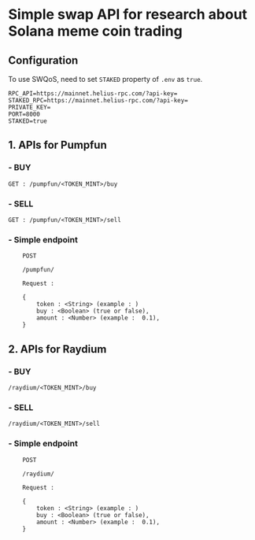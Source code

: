 
# Simple swap API for research about Solana meme coin trading


## Configuration

To use SWQoS, need to set `STAKED` property of `.env` as `true`.

```
RPC_API=https://mainnet.helius-rpc.com/?api-key=
STAKED_RPC=https://mainnet.helius-rpc.com/?api-key=
PRIVATE_KEY=
PORT=8000
STAKED=true

```

## 1. APIs for Pumpfun

### - BUY

```GET : /pumpfun/<TOKEN_MINT>/buy```

### - SELL

```GET : /pumpfun/<TOKEN_MINT>/sell```

### - Simple endpoint

```
    POST

    /pumpfun/

    Request :

    {
        token : <String> (example : )
        buy : <Boolean> (true or false),
        amount : <Number> (example :  0.1),
    }
```

## 2. APIs for Raydium

### - BUY

```/raydium/<TOKEN_MINT>/buy```

### - SELL

```/raydium/<TOKEN_MINT>/sell```

### - Simple endpoint

```
    POST

    /raydium/

    Request :

    {
        token : <String> (example : )
        buy : <Boolean> (true or false),
        amount : <Number> (example :  0.1),
    }
```